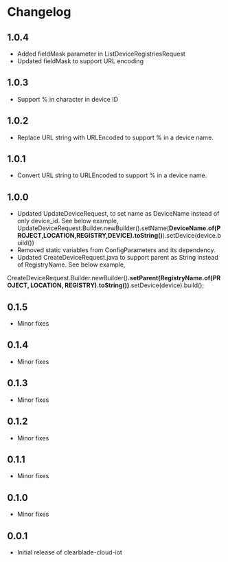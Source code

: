 # Changelog

## 1.0.4
- Added fieldMask parameter in ListDeviceRegistriesRequest
- Updated fieldMask to support URL encoding

## 1.0.3
- Support % in character in device ID

## 1.0.2

- Replace URL string with URLEncoded to support % in a device name.

## 1.0.1

- Convert URL string to URLEncoded to support % in a device name.

## 1.0.0

- Updated UpdateDeviceRequest, to set name as DeviceName instead of only device_id. See below example,
  UpdateDeviceRequest.Builder.newBuilder().setName(**DeviceName.of(PROJECT,LOCATION,REGISTRY,DEVICE).toString()**).setDevice(device.build())
- Removed static variables from ConfigParameters and its dependency.
- Updated CreateDeviceRequest.java to support parent as String instead of RegistryName. See below example,

CreateDeviceRequest.Builder.newBuilder()**.setParent(RegistryName.of(PROJECT, LOCATION, REGISTRY).toString())**.setDevice(device).build();

## 0.1.5

- Minor fixes

## 0.1.4

- Minor fixes

## 0.1.3

- Minor fixes

## 0.1.2

- Minor fixes

## 0.1.1

- Minor fixes

## 0.1.0

- Minor fixes

## 0.0.1

- Initial release of clearblade-cloud-iot
